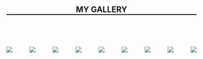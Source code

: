 <html>
 <head> 
  <meta name="viewport" content="width=device-width,initial-scale=1.0"> 
<style>
 header{
  text-align:center;
  border-bottom:2px solid black;
  font-weight:bold;
  font-size:150%;
}
@media only screen and(max-width:600px){
  .pics{
    display:flex;
    flex-wrap:wrap;
    justify-content:center;
    flex-direction:column;
   }

 

 
  
 
 
 



}

img{
  width:230px;
  height:300px;
  border:2px solid black;
  border-radius:20px;
  padding:10px;
  margin:10px;
}
.pics{
    display:flex;
    flex-wrap:wrap;
    justify-content:space-between;
    flex-direction:row;
    align-self:flex-start;
  }
 </style>
 </head> 
 <body> 
  <header>
    MY GALLERY 
  </header> 
  <div class="pics">
   <img src="temp.jpg">
   <img src="vam1.jpg">
   <img src="vam2.jpg">
   <img src="vam3.jpg">
   <img src="vam4.jpg">
   <img src="vam5.jpg">
   <img src="vam6.jpg">
   <img src="vam7.jpg">
   <img src="vam8.jpg"> 
  </div>
 </body>
</html>
